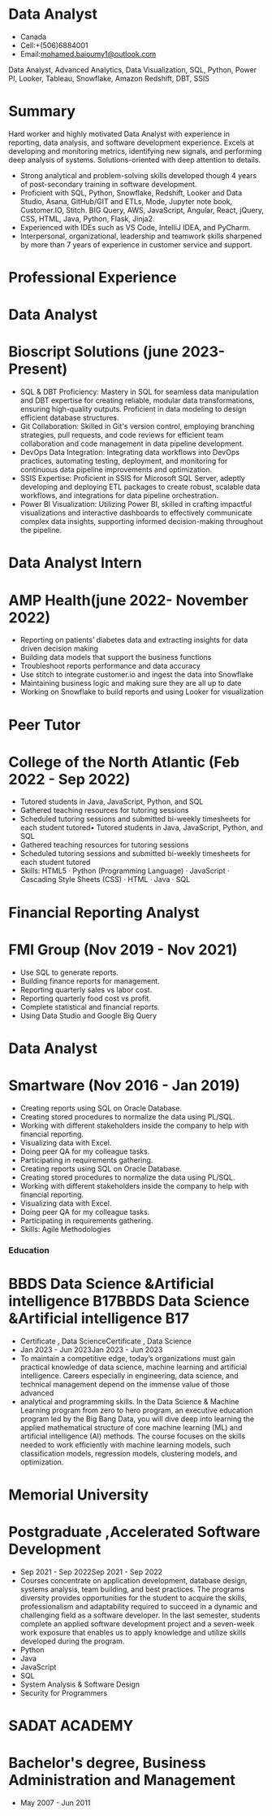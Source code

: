 # Data Analyst
- Canada 
- Cell:+(506)6884001 
- Email:mohamed.baioumy1@outlook.com

Data Analyst, Advanced Analytics, Data Visualization, SQL, Python, Power PI, Looker, Tableau, Snowflake, Amazon Redshift, DBT, SSIS

# Summary
Hard worker and highly motivated Data Analyst with experience in reporting, data analysis, and software development experience. 
Excels at developing and monitoring metrics, identifying new signals, and performing deep analysis of systems. Solutions-oriented with deep attention to details.
- Strong analytical and problem-solving skills developed though 4 years of post-secondary training in 
   software development.
- Proficient with SQL, Python, Snowflake, Redshift, Looker and Data Studio, Asana, GitHub/GIT and ETLs, 
   Mode, Jupyter note book, Customer.IO, Stitch.
   BIG Query, AWS, JavaScript, Angular, React, jQuery, CSS, HTML, Java, Python, Flask, Jinja2.
- Experienced with IDEs such as VS Code, IntelliJ IDEA, and PyCharm.
- Interpersonal, organizational, leadership and teamwork skills sharpened by more than 7 years of 
   experience in customer service and support.
   
# Professional Experience 
# Data Analyst 
# Bioscript Solutions (june 2023- Present)
- SQL & DBT Proficiency: Mastery in SQL for seamless data manipulation and DBT expertise for creating reliable, modular data transformations, ensuring high-quality outputs. Proficient in data modeling to design efficient database structures.              
- Git Collaboration: Skilled in Git's version control, employing branching strategies, pull requests, and code reviews for efficient team collaboration and code management in data pipeline development.                
- DevOps Data Integration: Integrating data workflows into DevOps practices, automating testing, deployment, and monitoring for continuous data pipeline improvements and optimization.                  
- SSIS Expertise: Proficient in SSIS for Microsoft SQL Server, adeptly developing and deploying ETL packages to create robust, scalable data workflows, and integrations for data pipeline orchestration.                
- Power BI Visualization: Utilizing Power BI, skilled in crafting impactful visualizations and interactive dashboards to effectively communicate complex data insights, supporting informed decision-making throughout the pipeline.
                           

# Data Analyst Intern
# AMP Health(june 2022- November 2022)
- Reporting on patients’ diabetes data and extracting insights for data driven decision making                                      
- Building data models that support the business functions                                    
- Troubleshoot reports performance and data accuracy                       
- Use stitch to integrate customer.io and ingest the data into Snowflake                                         
- Maintaining business logic and making sure they are all up to date                                       
- Working on Snowflake to build reports and using Looker for visualization     

# Peer Tutor 
# College of the North Atlantic (Feb 2022 - Sep 2022)
- Tutored students in Java, JavaScript, Python, and SQL
- Gathered teaching resources for tutoring sessions
- Scheduled tutoring sessions and submitted bi-weekly timesheets for each student tutored• Tutored students in Java, JavaScript, Python, and SQL 
- Gathered teaching resources for tutoring sessions 
- Scheduled tutoring sessions and submitted bi-weekly timesheets for each student tutored
- Skills: HTML5 · Python (Programming Language) · JavaScript · Cascading Style Sheets (CSS) · HTML · Java · SQL

# Financial Reporting Analyst
# FMI Group (Nov 2019 - Nov 2021)
- Use SQL to generate reports.
- Building finance reports for management. 
- Reporting quarterly sales vs labor cost. 
- Reporting quarterly food cost vs profit.
- Complete statistical and financial reports.
- Using Data Studio and Google Big Query

# Data Analyst
# Smartware (Nov 2016 - Jan 2019) 

- Creating reports using SQL on Oracle Database.
- Creating stored procedures to normalize the data using PL/SQL.
- Working with different stakeholders inside the company to help with financial reporting.
- Visualizing data with Excel.
- Doing peer QA for my colleague tasks.
- Participating in requirements gathering.
- Creating reports using SQL on Oracle Database. 
- Creating stored procedures to normalize the data using PL/SQL. 
- Working with different stakeholders inside the company to help with financial reporting.
- Visualizing data with Excel.
- Doing peer QA for my colleague tasks. 
- Participating in requirements gathering.
- Skills: Agile Methodologies

### Education
# BBDS Data Science &Artificial intelligence B17BBDS Data Science &Artificial intelligence B17
- Certificate , Data ScienceCertificate , Data Science
- Jan 2023 - Jun 2023Jan 2023 - Jun 2023
- To maintain a competitive edge, today’s organizations must gain practical knowledge of data science, machine learning and artificial
intelligence. Careers especially in engineering, data science, and technical management depend on the immense value of those advanced
- analytical and programming skills.
In the Data Science & Machine Learning program from zero to hero program, an executive education program led by the Big Bang Data, you
will dive deep into learning the applied mathematical structure of core machine learning (ML) and artificial intelligence (AI) methods. The course
focuses on the skills needed to work efficiently with machine learning models, such classification models, regression models, clustering
models, and optimization.

# Memorial University
# Postgraduate ,Accelerated Software Development
- Sep 2021 - Sep 2022Sep 2021 - Sep 2022
- Courses concentrate on application development, database design, systems analysis, team building, and best practices. The programs diversity provides opportunities for the student to acquire the skills, professionalism and adaptability required to succeed in a dynamic and challenging field as a software developer.
In the last semester, students complete an applied software development project and a seven-week work exposure that enables us to apply knowledge and utilize skills developed during the program.
- Python
- Java
- JavaScript
- SQL
- System Analysis & Software Design
- Security for Programmers

# SADAT ACADEMY 
# Bachelor's degree, Business Administration and Management
 - May 2007 - Jun 2011







